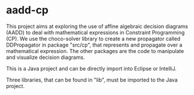 # aadd-cp

This project aims at exploring the use of affine algebraic decision diagrams (AADD) to deal with mathematical expressions in Constraint Programming (CP).
We use the choco-solver library to create a new propagator called DDPropagator in package "src/cp", that represents and propagate over a mathematical expression.
The other packages are the code to manipulate and visualize decision diagrams.

This is a Java project and can be directly import into Eclipse or IntelliJ.

Three libraries, that can be found in "lib", must be imported to the Java project.

